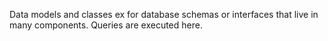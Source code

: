 Data models and classes ex for database schemas or interfaces that live in many components. Queries are executed here.